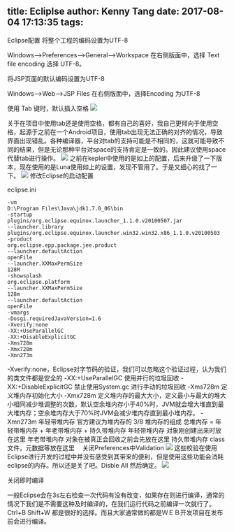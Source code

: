 title: Ecliplse
author: Kenny Tang
date: 2017-08-04 17:13:35
tags:
---
Eclipse配置
将整个工程的编码设置为UTF-8

Windows-->Preferences-->General-->Workspace 在右侧版面中，选择 Text file encoding 选择 UTF-8。

将JSP页面的默认编码设置为UTF-8

Windows-->Web-->JSP Files   在右侧版面中，选择Encoding 为UTF-8

使用 Tab 键时，默认插入空格
![](/images/1.png)

关于在项目中使用tab还是使用空格，都有自己的喜好，我自己更倾向于使用空格，起源于之前在一个Android项目，使用tab出现无法正确的对齐的情况，导致界面出现错乱。各种编译器，平台对tab的支持可能是不相同的，这就可能导致不同的结果，但是无论那种平台对space的支持肯定是一致的。因此建议使用space代替tab进行操作。
![](/images/3.png)
之前在kepler中使用的是如上的配置，后来升级了一下版本，现在使用的是Luna使用如上的设置，发现不管用了。于是又细心的找了一下。
![](/images/4.png)
修改Eclipse的启动配置

eclipse.ini
```
-vm  
D:\Program Files\Java\jdk1.7.0_06\bin  
-startup  
plugins/org.eclipse.equinox.launcher_1.1.0.v20100507.jar  
--launcher.library  
plugins/org.eclipse.equinox.launcher.win32.win32.x86_1.1.0.v20100503  
-product  
org.eclipse.epp.package.jee.product  
--launcher.defaultAction  
openFile  
--launcher.XXMaxPermSize  
128M  
-showsplash  
org.eclipse.platform  
--launcher.XXMaxPermSize  
128m  
--launcher.defaultAction  
openFile  
-vmargs  
-Dosgi.requiredJavaVersion=1.6  
-Xverify:none  
-XX:+UseParallelGC  
-XX:+DisableExplicitGC  
-Xms728m  
-Xmx728m  
-Xmn273m  
```

-Xverify:none，Eclipse对字节码的验证，我们可以忽略这个验证过程，认为我们的类文件都是安全的
-XX:+UseParallelGC  使用并行的垃圾回收
-XX:+DisableExplicitGC 禁止使用System.gc 进行手动的垃圾回收
-Xms728m                    定义堆内存初始化大小
-Xmx728m                   定义堆内存的最大大小，定义最小与最大的堆大小相同减少堆调整的次数，默认空余堆内存小于40%时，JVM就会增大堆直到最大堆内存；空余堆内存大于70%时JVM会减少堆内存直到最小堆内存。
-Xmn273m    年轻带堆内存 官方建议为堆内存的 3/8
堆内存的组成	总堆内存 = 年轻带堆内存 + 年老带堆内存 + 持久带堆内存
年轻带堆内存	对象刚创建出来时放在这里
年老带堆内存	对象在被真正会回收之前会先放在这里
持久带堆内存	class文件，元数据等放在这里
　关闭Preferences中Validation
![](/images/5.png)
这些校验在使用Eclipse进行开发的过程中并没有感受到其带来的便利，但是使用这些功能会消耗eclipse的内存。所以还是关了吧。Disble All 然后确定。
![](/images/6.png)

关闭即时编译

一般Eclipse会在3s左右检查一次代码有没有改变，如果存在则进行编译，通常的情况下我们是不需要这种及时编译的，在我们运行代码之前编译一次就行了。Ctrl+B Shift+W 都是很好的选择。而且大家通常做的都是ＷＥＢ开发项目在发布前会进行编译。